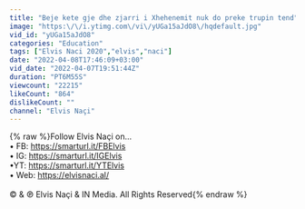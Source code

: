 ```yaml
---
title: "Beje kete gje dhe zjarri i Xhehenemit nuk do preke trupin tend"
image: "https:\/\/i.ytimg.com\/vi\/yUGa15aJdO8\/hqdefault.jpg"
vid_id: "yUGa15aJdO8"
categories: "Education"
tags: ["Elvis Naci 2020","elvis","naci"]
date: "2022-04-08T17:46:09+03:00"
vid_date: "2022-04-07T19:51:44Z"
duration: "PT6M55S"
viewcount: "22215"
likeCount: "864"
dislikeCount: ""
channel: "Elvis Naçi"
---
```

{% raw %}Follow Elvis Naçi on...<br />• FB: <a rel="nofollow" target="blank" href="https://smarturl.it/FBElvis">https://smarturl.it/FBElvis</a><br />• IG: <a rel="nofollow" target="blank" href="https://smarturl.it/IGElvis">https://smarturl.it/IGElvis</a><br />•YT: <a rel="nofollow" target="blank" href="https://smarturl.it/YTElvis">https://smarturl.it/YTElvis</a><br />• Web: <a rel="nofollow" target="blank" href="https://elvisnaci.al/">https://elvisnaci.al/</a><br /><br />© &amp; ℗ Elvis Naçi &amp; IN Media. All Rights Reserved{% endraw %}
